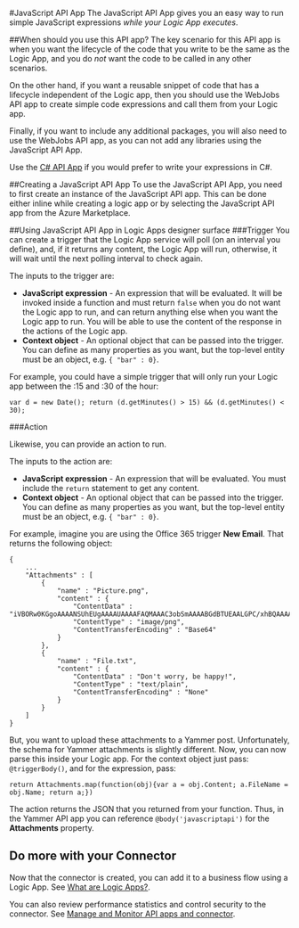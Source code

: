 <properties
   pageTitle="JavaScript API"
   description="JavaScript API"
   services="app-service\logic"
   documentationCenter=".net,nodejs,java"
   authors="stepsic-microsoft-com"
   manager="dwrede"
   editor=""/>

<tags
   ms.service="app-service-logic"
   ms.devlang="multiple"
   ms.topic="article"
   ms.tgt_pltfrm="na"
   ms.workload="integration"
   ms.date="07/16/2015"
   ms.author="stepsic"/>

#JavaScript API App
The JavaScript API App gives you an easy way to run simple JavaScript expressions *while your Logic App executes*. 

##When should you use this API app?
The key scenario for this API app is when you want the lifecycle of the code that you write to be the same as the Logic App, and you do *not* want the code to be called in any other scenarios.

On the other hand, if you want a reusable snippet of code that has a lifecycle independent of the Logic app, then you should use the WebJobs API app to create simple code expressions and call them from your Logic app.

Finally, if you want to include any additional packages, you will also need to use the WebJobs API app, as you can not add any libraries using the JavaScript API App. 

Use the [C# API App](app-service-logic-cs-api.md) if you would prefer to write your expressions in C#.

##Creating a JavaScript API App
To use the JavaScript API App, you need to first create an instance of the JavaScript API app. This can be done either inline while creating a logic app or by selecting the JavaScript API app from the Azure Marketplace.

##Using JavaScript API App in Logic Apps designer surface
###Trigger
You can create a trigger that the Logic App service will poll (on an interval you define), and, if it returns any content, the Logic App will run, otherwise, it will wait until the next polling interval to check again.

The inputs to the trigger are:
- **JavaScript expression**  - An expression that will be evaluated. It will be invoked inside a function and must return `false` when you do not want the Logic app to run, and can return anything else when you want the Logic app to run. You will be able to use the content of the response in the actions of the Logic app.
- **Context object** - An optional object that can be passed into the trigger. You can define as many properties as you want, but the top-level entity must be an object, e.g. `{ "bar" : 0}`.

For example, you could have a simple trigger that will only run your Logic app between the :15 and :30 of the hour:

```
var d = new Date(); return (d.getMinutes() > 15) && (d.getMinutes() < 30);
```

###Action

Likewise, you can provide an action to run. 

The inputs to the action are:
- **JavaScript expression**  - An expression that will be evaluated. You must include the `return` statement to get any content. 
- **Context object** - An optional object that can be passed into the trigger. You can define as many properties as you want, but the top-level entity must be an object, e.g. `{ "bar" : 0}`.

For example, imagine you are using the Office 365 trigger **New Email**. That returns the following object:
```
{
	...
	"Attachments" : [
		{
			"name" : "Picture.png",
			"content" : {
				"ContentData" : "iVBORw0KGgoAAAANSUhEUgAAAAUAAAAFAQMAAAC3obSmAAAABGdBTUEAALGPC/xhBQAAAAFzUkdCAK7OHOkAAAAGUExURf///wAAAFXC034AAAASSURBVAjXY2BgCGBgYOhgKAAABEIBSWDJEbYAAAAASUVORK5CYII=",
				"ContentType" : "image/png",
				"ContentTransferEncoding" : "Base64"
			}
		},	
		{
			"name" : "File.txt",
			"content" : {
				"ContentData" : "Don't worry, be happy!",
				"ContentType" : "text/plain",
				"ContentTransferEncoding" : "None"
			}
		}	
	]
}
```

But, you want to upload these attachments to a Yammer post. Unfortunately, the schema for Yammer attachments is slightly different. Now, you can now parse this inside your Logic app. For the context object just pass: `@triggerBody()`, and for the expression, pass:

```
return Attachments.map(function(obj){var a = obj.Content; a.FileName = obj.Name; return a;})
```

The action returns the JSON that you returned from your function. Thus, in the Yammer API app you can reference `@body('javascriptapi')` for the **Attachments** property.

## Do more with your Connector
Now that the connector is created, you can add it to a business flow using a Logic App. See [What are Logic Apps?](app-service-logic-what-are-logic-apps.md).

You can also review performance statistics and control security to the connector. See [Manage  and Monitor API apps and connector](../app-service-api/app-service-api-manage-in-portal.md).

<!--References -->

<!--Links -->
[Creating a Logic App]: app-service-logic-create-a-logic-app.md
